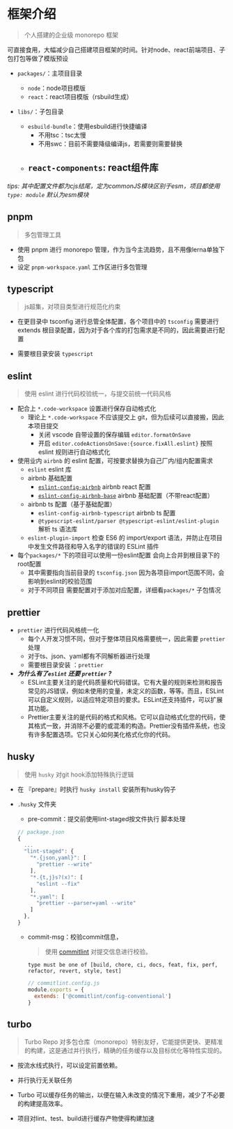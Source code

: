 # 框架介绍

> 个人搭建的企业级 monorepo 框架

可直接食用，大幅减少自己搭建项目框架的时间。针对node、react前端项目、子包打包等做了模版预设

- `packages/`：主项目目录
  - `node`：node项目模版
  - `react`：react项目模版（rsbuild生成）

- `libs/`：子包目录
  - `esbuild-bundle`：使用esbuild进行快捷编译
    - 不用tsc：tsc太慢
    - 不用swc：目前不需要降级编译js，若需要则需要替换
  - `react-components`: react组件库
    - 

*tips: 其中配置文件都为cjs结尾，定为commonJS模块区别于esm，项目都使用 `type: module` 默认为esm模块*

## pnpm

> 多包管理工具

-   使用 pnpm 进行 monorepo 管理，作为当今主流趋势，且不用像lerna单独下包
-   设定 `pnpm-workspace.yaml` 工作区进行多包管理

## typescript

> js超集，对项目类型进行规范化约束

- 在更目录中 tsconfig 进行总管全体配置，各个项目中的 `tsconfig` 需要进行 extends 根目录配置，因为对于各个库的打包需求是不同的，因此需要进行配置

-   需要根目录安装 `typescript`

## eslint

> 使用 eslint 进行代码校验统一，与提交前统一代码风格

-   配合上 `*.code-workspace` 设置进行保存自动格式化
    -   理论上 `*.code-workspace` 不应该提交上 git，但为后续可以直接搬，因此本项目提交
        -   关闭 vscode 自带设置的保存编辑 `editor.formatOnSave`
        -   开启 `editor.codeActionsOnSave:{source.fixAll.eslint}` 按照 eslint 规则进行自动格式化
-   使用业内 `airbnb` 的 eslint 配置，可按要求替换为自己厂内/组内配置需求
    -   `eslint` eslint 库
    -   airbnb 基础配置
        -   [`eslint-config-airbnb`](https://www.npmjs.com/package/eslint-config-airbnb) airbnb react 配置
        -   [`eslint-config-airbnb-base`](https://www.npmjs.com/package/eslint-config-airbnb-base) airbnb 基础配置（不带react配置）
    -   airbnb ts 配置（基于基础配置）
        -   `eslint-config-airbnb-typescript` airbnb ts 配置
        -   `@typescript-eslint/parser @typescript-eslint/eslint-plugin` 解析 ts 语法库
    -   `eslint-plugin-import` 检查 ES6 的 import/export 语法，并防止在项目中发生文件路径和导入名字的错误的 ESLint 插件
-   每个`packages/*` 下的项目可以使用一份eslint配置 会向上合并到根目录下的root配置
    -   其中需要指向当前目录的 `tsconfig.json` 因为各项目import范围不同，会影响到eslint的校验范围
    -   对于不同项目 需要配置对于添加对应配置，详细看`packages/*` 子包情况

## prettier

-   `prettier` 进行代码风格统一化
    -   每个人开发习惯不同，但对于整体项目风格需要统一，因此需要 `prettier` 处理
    -   对于ts、json、yaml都有不同解析器进行处理
    -   需要根目录安装 ：`prettier`
-   ***为什么有了`eslint` 还要 `prettier` ?***
    -   ESLint主要关注的是代码质量和代码错误。它有大量的规则来检测和报告常见的JS错误，例如未使用的变量，未定义的函数，等等。而且，ESLint可以自定义规则，以适应特定项目的要求。ESLint还支持插件，可以扩展其功能。
    -   Prettier主要关注的是代码的格式和风格。它可以自动格式化您的代码，使其格式一致，并消除不必要的或混淆的构造。Prettier没有插件系统，也没有许多配置选项。它只关心如何美化格式化你的代码。

## husky

> 使用 `husky` 对git hook添加特殊执行逻辑

- 在 『prepare』时执行 `husky install` 安装所有husky钩子

- `.husky` 文件夹

  -   pre-commit：提交前使用lint-staged按文件执行 脚本处理

  ```js
  // package.json
  {
    ...
    "lint-staged": {
      "*.{json,yaml}": [
        "prettier --write"
      ],
      "*.{t,j}s?(x)": [
        "eslint --fix"
      ],
      "*.yaml": [
        "prettier --parser=yaml --write"
      ]
    },
  }
  ```
  
  - commit-msg：校验commit信息，

    > 使用 [commitlint](https://commitlint.js.org/#/) 对提交信息进行校验。

    `type must be one of [build, chore, ci, docs, feat, fix, perf, refactor, revert, style, test]`

    ```js
    // commitlint.config.js
    module.exports = {
      extends: ['@commitlint/config-conventional']
    }
    ```


## turbo

> Turbo Repo 对多包仓库（monorepo）特别友好，它能提供更快、更精准的构建，这是通过并行执行，精确的任务缓存以及目标优化等特性实现的。

- 按流水线式执行，可以设定前置依赖。
- 并行执行无关联任务
- Turbo 可以缓存任务的输出，以便在输入未改变的情况下重用，减少了不必要的构建提高效率。

- 项目对lint、test、build进行缓存产物使得构建加速

